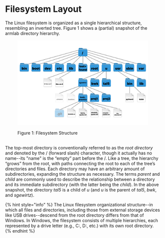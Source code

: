 # Filesystem Layout

The Linux filesystem is organized as a single hierarchical structure, resembling an inverted tree. Figure 1 shows a (partial) snapshot of the armlab directory hierarchy.&#x20;

<figure><img src="../../.gitbook/assets/image (3) (1).png" alt=""><figcaption><p>Figure 1: Filesystem Structure</p></figcaption></figure>

\
The top-most directory is conventionally referred to as the _root directory_ and denoted by the / (forward slash) character, though it actually has no name--its "name" is the “empty” part before the /. Like a tree, the hierarchy “grows” from the root, with paths connecting the root to each of the tree’s directories and files. Each directory may have an arbitrary amount of subdirectories, expanding the structure as necessary. The terms _parent_ and _child_ are commonly used to describe the relationship between a directory and its immediate subdirectory (with the latter being the _child_). In the above snapshot, the directory _tal5_ is a child of _u_ (and _u_ is the parent of _tal5_, _bwk_, and _sgewirtz_).&#x20;

{% hint style="info" %}
The Linux filesystem organizational structure--in which all files and directories, including those from external storage devices like USB drives--descend from the root directory differs from that of Windows. In Windows, the filesystem consists of multiple hierarchies, each represented by a drive letter (e.g., C:, D:, etc.) with its own root directory.
{% endhint %}

